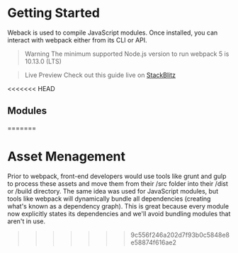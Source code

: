 # Getting Started

Weback is used to compile JavaScript modules. Once installed, you can interact with webpack either from its CLI or API. 

> Warning
> The minimum supported Node.js version to run webpack 5 is 10.13.0 (LTS)

> Live Preview 
> Check out this guide live on [StackBlitz](https://stackblitz.com/github/webpack/webpack.js.org/tree/main/examples/getting-started?file=README.md&terminal=)

<<<<<<< HEAD
## Modules

=======


# Asset Menagement

Prior to webpack, front-end developers would use tools like grunt and gulp to process these assets and move them from their /src folder into their /dist or /build directory. The same idea was used for JavaScript modules, but tools like webpack will dynamically bundle all dependencies (creating what's known as a dependency graph). This is great because every module now explicitly states its dependencies and we'll avoid bundling modules that aren't in use.
>>>>>>> 9c556f246a202d7f93b0c5848e8e58874f616ae2

